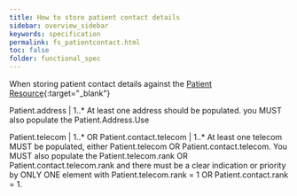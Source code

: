 ```yaml
---
title: How to store patient contact details
sidebar: overview_sidebar
keywords: specification
permalink: fs_patientcontact.html
toc: false
folder: functional_spec
---
```


When storing patient contact details against the [Patient Resource](patientresource){:target="_blank"}





Patient.address | 1..*
At least one address should be populated. you MUST also populate the Patient.Address.Use

Patient.telecom | 1..* OR Patient.contact.telecom | 1..*
At least one telecom MUST be populated, either Patient.telecom OR Patient.contact.telecom. You MUST also populate the Patient.telecom.rank OR Patient.contact.telecom.rank and there must be a clear indication or priority by ONLY ONE element with Patient.telecom.rank = 1 OR Patient.contact.rank = 1.
